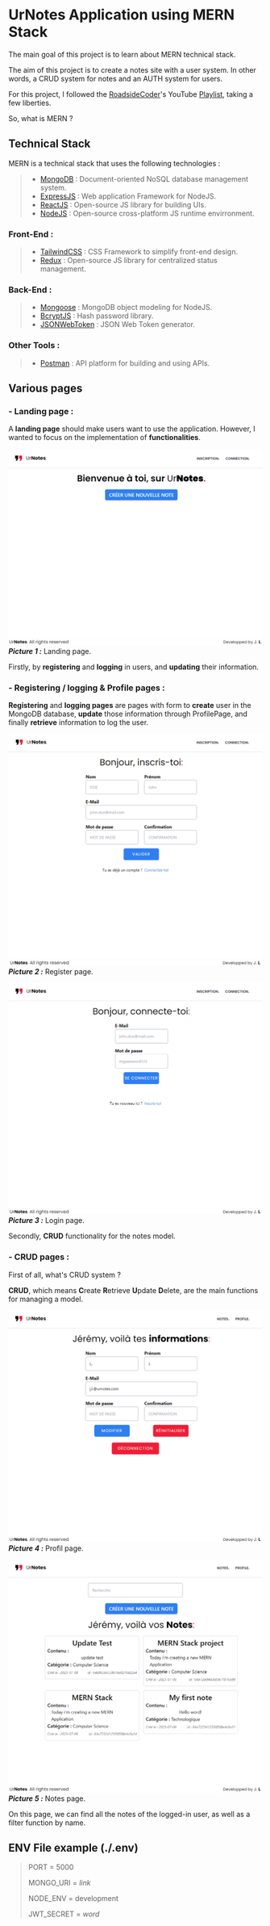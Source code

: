# UrNotes Application using MERN Stack

The main goal of this project is to learn about MERN technical stack.

The aim of this project is to create a notes site with a user system.
In other words, a CRUD system for notes and an AUTH system for users.

For this project, I followed the [RoadsideCoder](https://www.youtube.com/@RoadsideCoder)'s YouTube [Playlist](https://www.youtube.com/playlist?list=PLKhlp2qtUcSYC7EffnHzD-Ws2xG-j3aYo), taking a few liberties.

So, what is MERN ?

## Technical Stack

MERN is a technical stack that uses the following technologies :

> - [MongoDB](https://www.mongodb.com/) : Document-oriented NoSQL database management system.
> - [ExpressJS](https://expressjs.com/) : Web application Framework for NodeJS.
> - [ReactJS](https://react.dev/) : Open-source JS library for building UIs.
> - [NodeJS](https://nodejs.org/en) : Open-source cross-platform JS runtime envirronment.

### Front-End :

> - [TailwindCSS](https://tailwindcss.com/) : CSS Framework to simplify front-end design.
> - [Redux](https://redux.js.org/) : Open-source JS library for centralized status management.

### Back-End :

> - [Mongoose](https://mongoosejs.com/) : MongoDB object modeling for NodeJS.
> - [BcryptJS](https://www.npmjs.com/package/bcrypt) : Hash password library.
> - [JSONWebToken](https://www.npmjs.com/package/jsonwebtoken) : JSON Web Token generator.

### Other Tools :

> - [Postman](https://www.postman.com/) : API platform for building and using APIs.

## Various pages

### - Landing page :

A **landing page** should make users want to use the application.
However, I wanted to focus on the implementation of **functionalities**.

![Landing page](./assets/landing.PNG "Landing page")
**_Picture 1 :_** Landing page.

Firstly, by **registering** and **logging** in users, and **updating** their information.

### - Registering / logging & Profile pages :

**Registering** and **logging pages** are pages with form to **create** user in the MongoDB database, **update** those information through ProfilePage, and finally **retrieve** information to log the user.

![Register page](./assets/signup.PNG "Register page")
**_Picture 2 :_** Register page.

![Login page](./assets/login.PNG "Login page")
**_Picture 3 :_** Login page.

Secondly, **CRUD** functionality for the notes model.

### - CRUD pages :

First of all, what's CRUD system ?

**CRUD**, which means **C**reate **R**etrieve **U**pdate **D**elete, are the main functions for managing a model.

![Profil page](./assets/profile.PNG "Profil page / Update page")
**_Picture 4 :_** Profil page.

![Notes retrieve page](./assets/notes.PNG "Notes retrieve page")
**_Picture 5 :_** Notes page.

On this page, we can find all the notes of the logged-in user, as well as a filter function by name.

## ENV File example (./.env)

> PORT = 5000
>
> MONGO_URI = _link_
>
> NODE_ENV = development
>
> JWT_SECRET = _word_
